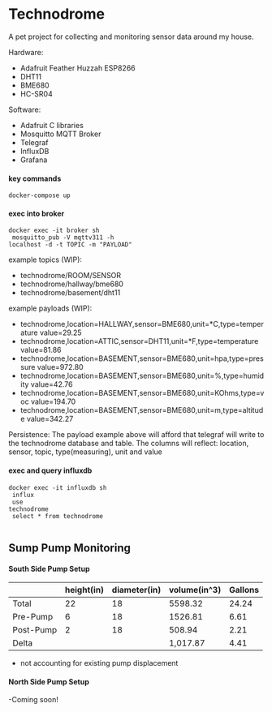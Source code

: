 # Technodrome

A pet project for collecting and monitoring sensor data around my house.

Hardware:
- Adafruit Feather Huzzah ESP8266
- DHT11
- BME680
- HC-SR04

Software:
- Adafruit C libraries
- Mosquitto MQTT Broker
- Telegraf
- InfluxDB
- Grafana

#### key commands
<code>docker-compose up</code>


#### exec into broker
<code>docker exec -it broker sh</br>
mosquitto_pub -V mqttv311 -h localhost -d -t TOPIC -m "PAYLOAD"
</code>

example topics (WIP): 
- technodrome/ROOM/SENSOR
- technodrome/hallway/bme680
- technodrome/basement/dht11

example payloads (WIP):
- technodrome,location=HALLWAY,sensor=BME680,unit=*C,type=temperature value=29.25
- technodrome,location=ATTIC,sensor=DHT11,unit=*F,type=temperature  value=81.86
- technodrome,location=BASEMENT,sensor=BME680,unit=hpa,type=pressure value=972.80
- technodrome,location=BASEMENT,sensor=BME680,unit=%,type=humidity value=42.76
- technodrome,location=BASEMENT,sensor=BME680,unit=KOhms,type=voc value=194.70
- technodrome,location=BASEMENT,sensor=BME680,unit=m,type=altitude value=342.27

Persistence:
The payload example above will afford that telegraf will write to the technodrome database and table.
The columns will reflect: location, sensor, topic, type(measuring), unit and value

#### exec and query influxdb
<code>docker exec -it influxdb sh</br>
influx</br>
use technodrome</br>
select * from technodrome</br>
</code>


## Sump Pump Monitoring 
#### South Side Pump Setup
|           | height(in)| diameter(in) | volume(in^3) | Gallons   |
|-----------|--------|----------|--------------|-----------|
| Total     | 22     | 18       | 5598.32      | 24.24     |
| Pre-Pump  | 6      | 18       | 1526.81      | 6.61      |
| Post-Pump | 2      | 18       | 508.94       | 2.21      |
| Delta     |        |          | 1,017.87     | 4.41     |

* not accounting for existing pump displacement


#### North Side Pump Setup

-Coming soon!
